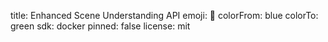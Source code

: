title: Enhanced Scene Understanding API
emoji: 🎥
colorFrom: blue
colorTo: green
sdk: docker
pinned: false
license: mit
